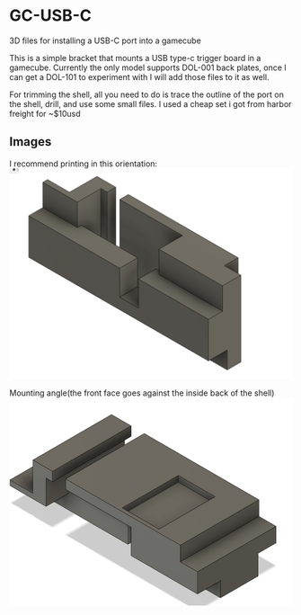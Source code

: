 # GC-USB-C
3D files for installing a USB-C port into a gamecube

This is a simple bracket that mounts a USB type-c trigger board in a gamecube. Currently the only model supports DOL-001 back plates, once I can get a DOL-101 to experiment with I will add those files to it as well.

For trimming the shell, all you need to do is trace the outline of the port on the shell, drill, and use some small files. I used a cheap set i got from harbor freight for ~$10usd

## Images
I recommend printing in this orientation:
![Print Orientation](https://github.com/MethodOrMadness/GC-USB-C/blob/master/img/bracket1.png?raw=true)

Mounting angle(the front face goes against the inside back of the shell)
![bracket from mount angle](https://github.com/MethodOrMadness/GC-USB-C/blob/master/img/bracket2.png?raw=true)
